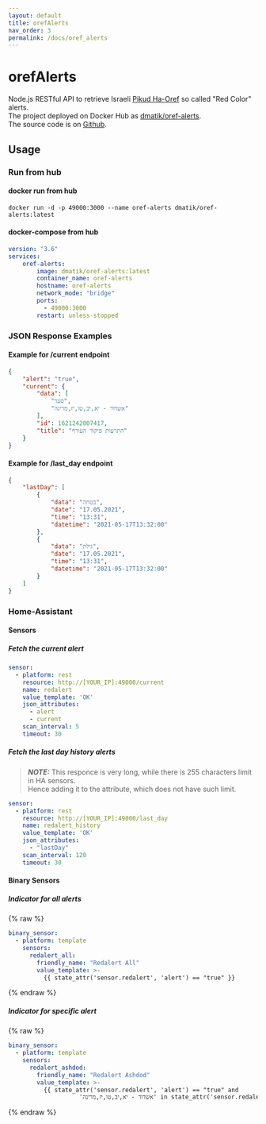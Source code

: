 ```yaml
---
layout: default
title: orefAlerts
nav_order: 3
permalink: /docs/oref_alerts
---
```


# orefAlerts
 
Node.js RESTful API to retrieve Israeli [Pikud Ha-Oref](https://www.oref.org.il/) so called "Red Color" alerts. <br/>
The project deployed on Docker Hub as [dmatik/oref-alerts](https://hub.docker.com/r/dmatik/oref-alerts).   
The source code is on [Github](https://github.com/dmatik/orefAlerts/).

## Usage
### Run from hub
#### docker run from hub
```text
docker run -d -p 49000:3000 --name oref-alerts dmatik/oref-alerts:latest
```

#### docker-compose from hub
```yaml
version: "3.6"
services:
    oref-alerts:
        image: dmatik/oref-alerts:latest
        container_name: oref-alerts
        hostname: oref-alerts
        network_mode: "bridge"
        ports:
          - 49000:3000
        restart: unless-stopped
```

### JSON Response Examples
#### Example for /current endpoint
```json
{
    "alert": "true",
    "current": {
        "data": [
            "סעד",
            "אשדוד - יא,יב,טו,יז,מרינה"
        ],
        "id": 1621242007417,
        "title": "התרעות פיקוד העורף"
    }
}
```
#### Example for /last_day endpoint
```json
{
    "lastDay": [
        {
            "data": "בטחה",
            "date": "17.05.2021",
            "time": "13:31",
            "datetime": "2021-05-17T13:32:00"
        },
        {
            "data": "גילת",
            "date": "17.05.2021",
            "time": "13:31",
            "datetime": "2021-05-17T13:32:00"
        }
    ]
}
```

### Home-Assistant

#### Sensors
##### Fetch the current alert
```yaml
sensor:
  - platform: rest
    resource: http://[YOUR_IP]:49000/current
    name: redalert
    value_template: 'OK'
    json_attributes:
      - alert
      - current
    scan_interval: 5
    timeout: 30
```

##### Fetch the last day history alerts
> **_NOTE:_** This responce is very long, while there is 255 characters limit in HA sensors. <br/>
> Hence adding it to the attribute, which does not have such limit.   

```yaml
sensor:
  - platform: rest
    resource: http://[YOUR_IP]:49000/last_day
    name: redalert_history
    value_template: 'OK'
    json_attributes:
      - "lastDay"
    scan_interval: 120
    timeout: 30
```

#### Binary Sensors
##### Indicator for all alerts

{% raw %}
```yaml
binary_sensor:
  - platform: template
    sensors:
      redalert_all:
        friendly_name: "Redalert All"
        value_template: >-
          {{ state_attr('sensor.redalert', 'alert') == "true" }}
```
{% endraw %}

##### Indicator for specific alert

{% raw %}
```yaml
binary_sensor:
  - platform: template
    sensors:
      redalert_ashdod:
        friendly_name: "Redalert Ashdod"
        value_template: >-
          {{ state_attr('sensor.redalert', 'alert') == "true" and 
                    'אשדוד - יא,יב,טו,יז,מרינה' in state_attr('sensor.redalert', 'current')['data'] }}
```
{% endraw %}
